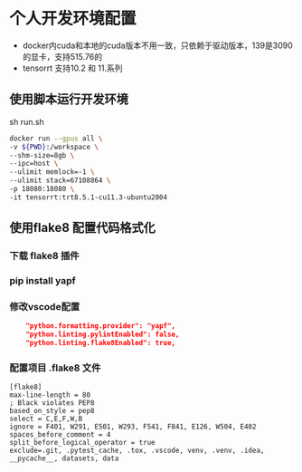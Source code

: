 # 个人开发环境配置

- docker内cuda和本地的cuda版本不用一致，只依赖于驱动版本，139是3090的显卡，支持515.76的
- tensorrt 支持10.2 和 11.系列

## 使用脚本运行开发环境
sh run.sh
```bash
docker run --gpus all \
-v ${PWD}:/workspace \
--shm-size=8gb \
--ipc=host \
--ulimit memlock=-1 \
--ulimit stack=67108864 \
-p 18080:18080 \
-it tensorrt:trt8.5.1-cu11.3-ubuntu2004
```

## 使用flake8 配置代码格式化

### 下载 flake8 插件
### pip install yapf
### 修改vscode配置
```json
    "python.formatting.provider": "yapf",
    "python.linting.pylintEnabled": false,
    "python.linting.flake8Enabled": true,
```
### 配置项目 .flake8 文件
```flake8
[flake8]
max-line-length = 80
; Black violates PEP8
based_on_style = pep8
select = C,E,F,W,B
ignore = F401, W291, E501, W293, F541, F841, E126, W504, E402
spaces_before_comment = 4
split_before_logical_operator = true
exclude=.git, .pytest_cache, .tox, .vscode, venv, .venv, .idea, __pycache__, datasets, data
```